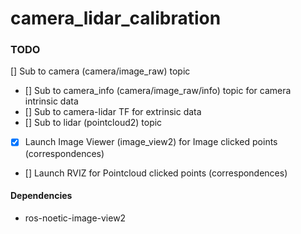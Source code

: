 # camera_lidar_calibration


### TODO
[] Sub to camera (camera/image_raw) topic
- [] Sub to camera_info (camera/image_raw/info) topic for camera intrinsic data
- [] Sub to camera-lidar TF for extrinsic data
- [] Sub to lidar (pointcloud2) topic
- [X] Launch Image Viewer (image_view2) for Image clicked points (correspondences)
- [] Launch RVIZ for Pointcloud clicked points (correspondences) 


#### Dependencies
- ros-noetic-image-view2
